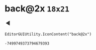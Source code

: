 # back@2x `18x21`
<img src="/img/back@2x.png" width=18 height=21>

``` CSharp
EditorGUIUtility.IconContent("back@2x")
```
```
-7499749373794679393
```
